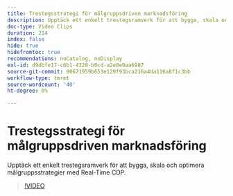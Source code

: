 ```yaml
---
title: Trestegsstrategi för målgruppsdriven marknadsföring
description: Upptäck ett enkelt trestegsramverk för att bygga, skala och optimera målgruppsstrategier med Real-Time CDP.
doc-type: Video Clips
duration: 214
index: false
hide: true
hidefromtoc: true
recommendations: noCatalog, noDisplay
exl-id: d9dbfe17-c6b1-4320-b0cd-a2e8e0aa6987
source-git-commit: 90671959b653e120f93bca216a4da116a8f1c3bb
workflow-type: tm+mt
source-wordcount: '40'
ht-degree: 0%

---
```


# Trestegsstrategi för målgruppsdriven marknadsföring

Upptäck ett enkelt trestegsramverk för att bygga, skala och optimera målgruppsstrategier med Real-Time CDP.

<!-- 72_S508_3442517_213_threephased-approach-to-audiencedriven-marketing -->
>[!VIDEO](https://video.tv.adobe.com/v/3458299/?learn=on&enablevpops=true)
